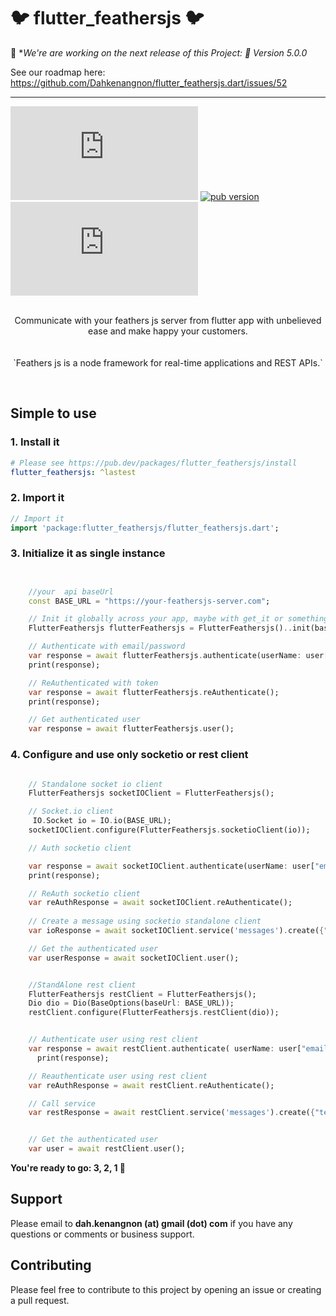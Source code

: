 # :bird: flutter_feathersjs :bird:


 :rocket:  **We're are working on the next release of this Project: 🎯 Version 5.0.0*

See our roadmap here: https://github.com/Dahkenangnon/flutter_feathersjs.dart/issues/52

------------------


[![GitHub Repo stars](https://img.shields.io/github/stars/dahkenangnon/flutter_feathersjs.dart?label=github%20stars)](https://github.com/dahkenangnon/flutter_feathersjs)
[![pub version](https://img.shields.io/pub/v/flutter_feathersjs)](https://pub.dev/packages/flutter_feathersjs)
[![GitHub last commit](https://img.shields.io/github/last-commit/dahkenangnon/flutter_feathersjs.dart)](https://github.com/dahkenangnon/flutter_feathersjs)

<p align="center">
 <br>
 Communicate with your feathers js  server from flutter app with unbelieved ease and make happy your customers.
 <br><br><br>
`Feathers js is a node framework for real-time applications and REST APIs.`
</p>



<br>

## Simple to use

### 1.  Install it

```yaml
# Please see https://pub.dev/packages/flutter_feathersjs/install
flutter_feathersjs: ^lastest
```

### 2. Import it

```dart
// Import it
import 'package:flutter_feathersjs/flutter_feathersjs.dart';

```

### 3. Initialize it as single instance

```dart


    //your  api baseUrl
    const BASE_URL = "https://your-feathersjs-server.com";

    // Init it globally across your app, maybe with get_it or something like that
    FlutterFeathersjs flutterFeathersjs = FlutterFeathersjs()..init(baseUrl: BASE_URL);

    // Authenticate with email/password
    var response = await flutterFeathersjs.authenticate(userName: user["email"], password: user["password"]);
    print(response);

    // ReAuthenticated with token
    var response = await flutterFeathersjs.reAuthenticate();
    print(response);

    // Get authenticated user
    var response = await flutterFeathersjs.user();

```

### 4. Configure and use only socketio or rest client


```dart

    // Standalone socket io client
    FlutterFeathersjs socketIOClient = FlutterFeathersjs();

    // Socket.io client
     IO.Socket io = IO.io(BASE_URL);
    socketIOClient.configure(FlutterFeathersjs.socketioClient(io));

    // Auth socketio client 

    var response = await socketIOClient.authenticate(userName: user["email"], password: user["password"]);
    print(response);

    // ReAuth socketio client
    var reAuthResponse = await socketIOClient.reAuthenticate();
    
    // Create a message using socketio standalone client
    var ioResponse = await socketIOClient.service('messages').create({"text": 'A new message'});

    // Get the authenticated user 
    var userResponse = await socketIOClient.user();

```

```dart

    //StandAlone rest client
    FlutterFeathersjs restClient = FlutterFeathersjs();
    Dio dio = Dio(BaseOptions(baseUrl: BASE_URL));
    restClient.configure(FlutterFeathersjs.restClient(dio));


    // Authenticate user using rest client
    var response = await restClient.authenticate( userName: user["email"], password: user["password"]);
      print(response);

    // Reauthenticate user using rest client
    var reAuthResponse = await restClient.reAuthenticate();

    // Call service 
    var restResponse = await restClient.service('messages').create({"text": 'A new message'});


    // Get the authenticated user
    var user = await restClient.user();


```

**You're ready to go: 3, 2, 1 :rocket:** 

## Support

Please email to **dah.kenangnon (at) gmail (dot) com** if you have any questions or comments or business support.

## Contributing

Please feel free to contribute to this project by opening an issue or creating a pull request.

